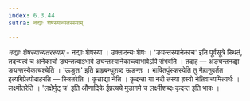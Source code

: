 ```yaml
---
index: 6.3.44
sutra: नद्याः शेषस्यान्यतरस्याम्

---
```

_नद्याः शेषस्यान्यतरस्याम्_ - नद्याः शेषस्या । उक्तादन्यः शेषः । 'ङ्यन्तस्यानेकाच' इति पूर्वसूत्रे स्थितं, तदन्यत्वं च अनेकाचो ङ्यन्तत्वाऽभावे ङ्यन्तस्यानेकाच्त्वाभावेऽपि संभवति । तदाह — अङ्यन्तनद्या ङ्यन्तस्यैकाचश्चेति । 'ऊङुतः' इति ब्राहृबन्धुशब्द ऊङन्तः । भाषितपुंस्कस्येति तु नैहानुवर्तत इत्यबिप्रेत्योदाहरति — स्त्रितरेति । कृन्नाद्या नेति । कृदन्ता या नदी तस्या ह्रस्वो नेतिवाच्यमित्यर्थः । लक्ष्मीतरेति । 'लक्षेर्मुट् च' इति औणादिके ईप्रत्यये मुडागमे च लक्ष्मीशब्दः कृदन्त इति भावः । 